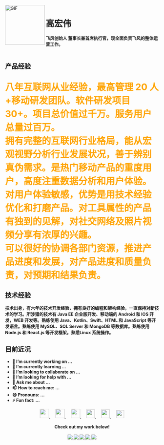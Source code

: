 <img align="left" alt="GIF" src="https://image.feicdn.cn/logo/app-icon-logo.svg" width="130" title="FlyWind"> 
<h1>高宏伟</h1>
<b>飞风创始人 董事长兼首席执行官，现全面负责飞风的整体运营工作。<b/>
<br>
<br>
<h2>产品经验</h2>  
<p style="font-size:30px;color:orange">
八年互联网从业经验，最高管理 20 人+移动研发团队。软件研发项目 30+。项目总价值过千万。服务用户总量过百万。<br>
拥有完整的互联网行业格局，能从宏观视野分析行业发展状况，善于辨别真伪需求。是热门移动产品的重度用户，高度注重数据分析和用户体验。<br>
对用户体验敏感，优势是用技术经验优化和打磨产品。对工具属性的产品有独到的见解，对社交网络及照片视频分享有浓厚的兴趣。<br>
可以很好的协调各部门资源，推进产品进度和发展，对产品进度和质量负责，对预期和结果负责。</p>

<h2>技术经验</h2>
<p>技术出身，有六年的技术开发经验，拥有良好的编程和架构经验，一直保持对新技术的学习。所涉猎的技术有 Java EE 企业版开发、移动端的 Android 和 IOS 开发，WEB 开发等。熟练使用 Java、Kotlin、Swift、HTML 和 JavaScript 等开发语言。熟练使用 MySQL、SQL Server 和 MongoDB 等数据库。熟练使用 Node.js 和 React.js 等开发框架。熟悉Linux 系统操作。</p>

<h2>目前近况</h2>
<ul>
  <li>🔭 I’m currently working on ...</li>
  <li>🌱 I’m currently learning ...</li>
  <li>👯 I’m looking to collaborate on ...</li>
  <li>🤔 I’m looking for help with ...</li>
  <li>💬 Ask me about ...</li>
  <li>📫 How to reach me: ...</li>
  <li>😄 Pronouns: ...</li>
  <li>⚡ Fun fact: ...</li>
</ul>

<p align="center">
  <a href="https://feifeng.cn/" target="_blank" title="FlyWind">
    <img src="https://image.feicdn.cn/sleep-wind-logo.svg" width="30px"/>
  </a>
  &emsp;
  <a href="https://weibo.com/u/5347400925" target="_blank" title="Weibo">
    <img src="https://img.icons8.com/color/96/000000/weibo.png" width="30px"/>
  </a>
  &emsp;
  <a href="https://twitter.com/gaohomwell/" target="_blank" title="Twitter">
    <img src="https://img.icons8.com/color/96/000000/twitter--v1.png" width="30px"/>
  </a>
  &emsp;
  <a href="https://feifeng.cn/" target="_blank" title="WeChat">
    <img src="https://img.icons8.com/ios-filled/100/26e07f/weixing.png" width="28px"/>
  </a>
  &emsp;
  <a href= "https://www.instagram.com/gaohomwell/" target="_blank" title="Instagram">
    <img src="https://img.icons8.com/fluent/48/000000/instagram-new.png" width="28px"/>
  </a>
  &emsp;
  <a href="https://www.linkedin.com/in/%E4%BC%9F-charmve-%E5%BC%A0-647b29133/" target="_blank" alt="LinkedIn" title="LinkedIn">
    <img src="https://img.icons8.com/ios-filled/256/000000/linkedin.svg" width="26px"/>
  </a>
  <br><br>
  <strong>Check out my work below!</strong>
  <br><br>
  <a href="https://github.com/gaohomwell">
    <img src="https://badges.pufler.dev/visits/Charmve/Charmve?style=flat-square&color=black&logo=github">
  </a>
  <a href="https://github.com/gaohomwell">
    <img src="https://badges.pufler.dev/years/Charmve?style=flat-square&color=black&logo=github">
  </a>
  <a href="https://github.com/gaohomwell?tab=repositories">
    <img src="https://badges.pufler.dev/repos/Charmve?style=flat-square&color=black&logo=github">
  </a>
  <a href="https://github.com/gaohomwell">
    <img src="https://badges.pufler.dev/gists/Charmve?style=flat-square&color=black&logo=github">
  </a>
  <a href="https://github.com/gaohomwell">
    <img src="https://badges.pufler.dev/commits/monthly/Charmve?style=flat-square&color=black&logo=github">
  </a>
</p>

